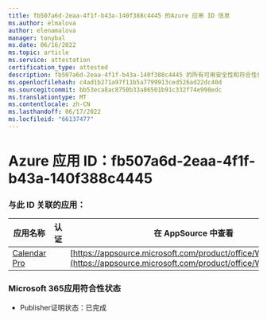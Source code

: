 ```yaml
---
title: fb507a6d-2eaa-4f1f-b43a-140f388c4445 的Azure 应用 ID 信息
ms.author: elmalova
author: elenamalova
manager: tonybal
ms.date: 06/16/2022
ms.topic: article
ms.service: attestation
certification_type: attested
description: fb507a6d-2eaa-4f1f-b43a-140f388c4445 的所有可用安全性和符合性信息。
ms.openlocfilehash: c4ad1b271a97f11b5a7799913ced526ad22dc40d
ms.sourcegitcommit: bb53eca8ac8750b33a86501b91c332f74e998edc
ms.translationtype: MT
ms.contentlocale: zh-CN
ms.lasthandoff: 06/17/2022
ms.locfileid: "66137477"
---
```

# <a name="azure-app-id-fb507a6d-2eaa-4f1f-b43a-140f388c4445"></a>Azure 应用 ID：fb507a6d-2eaa-4f1f-b43a-140f388c4445


### <a name="apps-associated-with-this-id"></a>与此 ID 关联的应用：
| **应用名称** | **认证** | **在 AppSource 中查看** |
|--------------|---------------|-----------------------|
| [Calendar Pro](../forward/WA200002152.md) |  | [https://appsource.microsoft.com/product/office/WA200002152](https://appsource.microsoft.com/product/office/WA200002152) |

### <a name="microsoft-365-app-compliance-status"></a>Microsoft 365应用符合性状态
- Publisher证明状态：已完成
